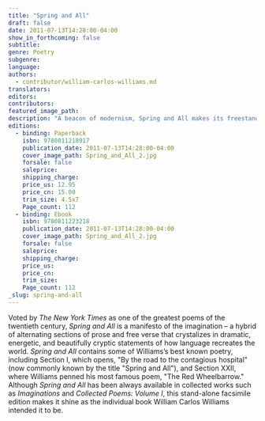 ```yaml
---
title: "Spring and All"
draft: false
date: 2011-07-13T14:28:00-04:00
show_in_forthcoming: false
subtitle:
genre: Poetry
subgenre:
language:
authors:
  - contributor/william-carlos-williams.md
translators:
editors:
contributors:
featured_image_path:
description: "A beacon of modernism, Spring and All makes its freestanding return in facsimile edition of the original manuscript. "
editions:
  - binding: Paperback
    isbn: 9780811218917
    publication_date: 2011-07-13T14:28:00-04:00
    cover_image_path: Spring_and_All_2.jpg
    forsale: false
    saleprice:
    shipping_charge:
    price_us: 12.95
    price_cn: 15.00
    trim_size: 4.5x7
    Page_count: 112
  - binding: Ebook
    isbn: 9780811223218
    publication_date: 2011-07-13T14:28:00-04:00
    cover_image_path: Spring_and_All_2.jpg
    forsale: false
    saleprice:
    shipping_charge:
    price_us:
    price_cn:
    trim_size:
    Page_count: 112
_slug: spring-and-all
---
```


Voted by _The New York Times_ as one of the greatest poems of the twentieth century, _Spring and All_ is a manifesto of the imagination – a hybrid of alternating sections of prose and free verse that crystalizes in dramatic, energetic, and beautifully cryptic statements of how language recreates the world. _Spring and All_ contains some of Williams’s best known poetry, including Section I, which opens, "By the road to the contagious hospital" (now commonly known by the title "Spring and All"), and Section XXII, where Williams penned his most famous poem, "The Red Wheelbarrow." Although _Spring and All_ has been always available in collected works such as _Imaginations_ and _Collected Poems: Volume I_, this stand-alone facsimile edition makes it shine as the individual book William Carlos Williams intended it to be.

